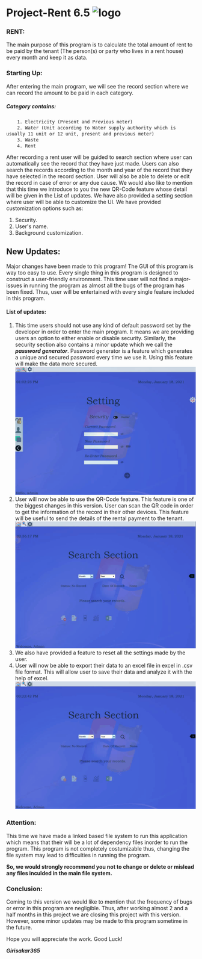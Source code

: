 # Project-Rent 6.5 ![logo](https://raw.githubusercontent.com/girisakar365/Project-Rent/main/Rent%206.5/logo.ico)


### RENT:
The main purpose of this program is to calculate the total amount of rent to be paid by the tenant (The person(s) or party who lives in a rent house) every month and keep it as data.

### Starting Up:
After entering the main program, we will see the record section where we can record the amount to be paid in each category.

##### Category contains:
        1. Electricity (Present and Previous meter)
        2. Water (Unit according to Water supply authority which is usually 11 unit or 12 unit, present and previous meter)
        3. Waste
        4. Rent

After recording a rent user will be guided to search section where user can automatically see the record that they have just made. Users can also search the records according to the month and year of the record that they have selected in the record section.
User will also be able to delete or edit the record in case of error or any due cause. We would also like to mention that this time we introduce to you the new QR-Code feature whose detail will be given in the List of updates.
We have also provided a setting section where user will be able to customize the UI.
We have provided customization options such as:
1. Security. 
2. User's name.
3. Background customization.

## New Updates:
Major changes have been made to this program! The GUI of this program is way too easy to use. Every single thing in this program is designed to construct a user-friendly environment. This time user will not find a major-issues in running the program as almost all the bugs of the program has been fixed. Thus, user will be entertained with every single feature included in this program.

#### List of updates:
1.	This time users should not use any kind of default password set by the developer in order to enter the main program. It means we are providing users an option to either enable or disable security.
Similarly, the security section also contains a minor update which we call the ___password generator___. Password generator is a feature which generates a unique and secured password every time we use it. Using this feature will make the data more secured.
![screenCap1](https://github.com/girisakar365/Project-Rent/blob/main/Rent%206.5/ScreenCap/Security.gif?raw=true)
2.	User will now be able to use the QR-Code feature. This feature is one of the biggest changes in this version. User can scan the QR code in order to get the information of the record in their other devices. This feature will be useful to send the details of the rental payment to the tenant.
![ScreenCap2](https://github.com/girisakar365/Project-Rent/blob/main/Rent%206.5/ScreenCap/QR%20guid.gif?raw=true)
3.	We also have provided a feature to reset all the settings made by the user.
4. User will now be able to export their data to an excel file in excel in .csv file format. This will allow user to save their data and analyze it with the help of excel.
![ScreenCap3](https://github.com/girisakar365/Project-Rent/blob/main/Rent%206.5/ScreenCap/XLS.gif?raw=true)
### Attention:
This time we have made a linked based file system to run this application which means that their will be a lot of dependency files inorder to run the program. This program is not completely costumizable thus, changing the file system may lead to difficulties in running the program.
 
__So, we would strongly recommend you not to change or delete or mislead any files inculded in the main file system.__

### Conclusion:
Coming to this version we would like to mention that the frequency of bugs or error in this program are negligible. Thus, after working almost 2 and a half months in this project we are closing this project with this version. However, some minor updates may be made to this program sometime in the future.

Hope you will appreciate the work. Good Luck!

<b><i>Girisakar365</i></b>
